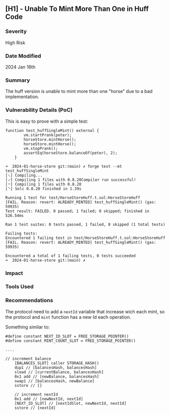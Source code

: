## [H1] - Unable To Mint More Than One in Huff Code

### Severity

High Risk

### Date Modified

2024 Jan 16th

### Summary

The huff version is unable to mint more than one "horse" due to a bad implementation.

### Vulnerability Details (PoC)

This is easy to prove with a simple test:

```
function test_huffSingleMint() external {
        vm.startPrank(peter);
        horseStore.mintHorse();
        horseStore.mintHorse();
        vm.stopPrank();
        assertEq(horseStore.balanceOf(peter), 2);
    }
```

```
➜  2024-01-horse-store git:(main) ✗ forge test --mt test_huffSingleMint
[⠢] Compiling...
[⠔] Compiling 1 files with 0.8.20Compiler run successful!
[⠒] Compiling 1 files with 0.8.20
[⠑] Solc 0.8.20 finished in 1.39s

Running 1 test for test/HorseStoreHuff.t.sol:HorseStoreHuff
[FAIL. Reason: revert: ALREADY_MINTED] test_huffSingleMint() (gas: 59935)
Test result: FAILED. 0 passed; 1 failed; 0 skipped; finished in 526.54ms

Ran 1 test suites: 0 tests passed, 1 failed, 0 skipped (1 total tests)

Failing tests:
Encountered 1 failing test in test/HorseStoreHuff.t.sol:HorseStoreHuff
[FAIL. Reason: revert: ALREADY_MINTED] test_huffSingleMint() (gas: 59935)

Encountered a total of 1 failing tests, 0 tests succeeded
➜  2024-01-horse-store git:(main) ✗
```

### Impact

### Tools Used

### Recommendations

The protocol need to add a `nextId` variable that increase wich each mint, so the protocol and `mint` function has a new Id each operation.

Something similar to:

```
#define constant NEXT_ID_SLOT = FREE_STORAGE_POINTER()
#define constant MINT_COUNT_SLOT = FREE_STORAGE_POINTER()

....

// increment balance
    [BALANCES_SLOT] caller STORAGE_HASH()
    dup1 // [balancesHash, balancesHash]
    sload // [currentBalance, balancesHash]
    0x1 add // [newBalance, balancesHash]
    swap1 // [balancesHash, newBalance]
    sstore // []

    // increment nextId
    0x1 add // [newNextId, nextId]
    [NEXT_ID_SLOT] // [nextIdSlot, newNextId, nextId]
    sstore // [nextId]

```
